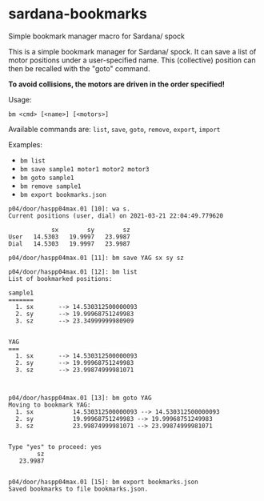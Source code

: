 # sardana-bookmarks
Simple bookmark manager macro for Sardana/ spock


This is a simple bookmark manager for Sardana/ spock. It can save a list of motor positions under a user-specified name. This (collective) position can then be recalled with the "goto" command.

**To avoid collisions, the motors are driven in the order specified!**

Usage:

`bm <cmd> [<name>] [<motors>]`

Available commands are: `list`, `save`, `goto`, `remove`, `export`, `import`

Examples:
* `bm list`
* `bm save sample1 motor1 motor2 motor3`
* `bm goto sample1`
* `bm remove sample1`
* `bm export bookmarks.json`


```
p04/door/haspp04max.01 [10]: wa s.
Current positions (user, dial) on 2021-03-21 22:04:49.779620

            sx        sy        sz
User   14.5303   19.9997   23.9987
Dial   14.5303   19.9997   23.9987

p04/door/haspp04max.01 [11]: bm save YAG sx sy sz

p04/door/haspp04max.01 [12]: bm list
List of bookmarked positions:

sample1
=======
  1. sx       --> 14.530312500000093
  2. sy       --> 19.99968751249983
  3. sz       --> 23.34999999980909


YAG
===
  1. sx       --> 14.530312500000093
  2. sy       --> 19.99968751249983
  3. sz       --> 23.99874999981071



p04/door/haspp04max.01 [13]: bm goto YAG
Moving to bookmark YAG:
  1. sx           14.530312500000093 --> 14.530312500000093
  2. sy           19.99968751249983 --> 19.99968751249983
  3. sz           23.99874999981071 --> 23.99874999981071


Type "yes" to proceed: yes
        sz
   23.9987


p04/door/haspp04max.01 [15]: bm export bookmarks.json
Saved bookmarks to file bookmarks.json.
```

